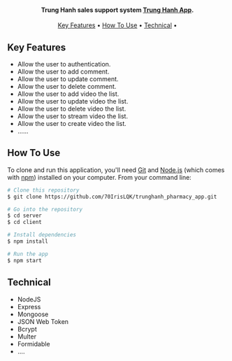 <h4 align="center">Trung Hanh sales support system <a href="#" target="_blank">Trung Hanh App</a>.</h4>

<p align="center">
  <a href="#key-features">Key Features</a> •
  <a href="#how-to-use">How To Use</a> •
  <a href="#technical">Technical</a> •
</p>

## Key Features

- Allow the user to authentication.
- Allow the user to add comment.
- Allow the user to update comment.
- Allow the user to delete comment.
- Allow the user to add video the list.
- Allow the user to update video the list.
- Allow the user to delete video the list.
- Allow the user to stream video the list.
- Allow the user to create video the list.
- ......

## How To Use

To clone and run this application, you'll need [Git](https://git-scm.com) and [Node.js](https://nodejs.org/en/download/) (which comes with [npm](http://npmjs.com)) installed on your computer. From your command line:

```bash
# Clone this repository
$ git clone https://github.com/70IrisLQK/trunghanh_pharmacy_app.git

# Go into the repository
$ cd server
$ cd client

# Install dependencies
$ npm install

# Run the app
$ npm start
```

## Technical

- NodeJS
- Express
- Mongoose
- JSON Web Token
- Bcrypt
- Multer
- Formidable
- ....
